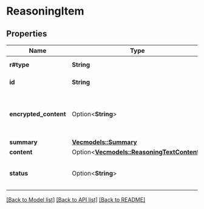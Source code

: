 # ReasoningItem

## Properties

Name | Type | Description | Notes
------------ | ------------- | ------------- | -------------
**r#type** | **String** | The type of the object. Always `reasoning`.  | 
**id** | **String** | The unique identifier of the reasoning content.  | 
**encrypted_content** | Option<**String**> | The encrypted content of the reasoning item - populated when a response is generated with `reasoning.encrypted_content` in the `include` parameter.  | [optional]
**summary** | [**Vec<models::Summary>**](Summary.md) | Reasoning summary content.  | 
**content** | Option<[**Vec<models::ReasoningTextContent>**](ReasoningTextContent.md)> | Reasoning text content.  | [optional]
**status** | Option<**String**> | The status of the item. One of `in_progress`, `completed`, or `incomplete`. Populated when items are returned via API.  | [optional]

[[Back to Model list]](../README.md#documentation-for-models) [[Back to API list]](../README.md#documentation-for-api-endpoints) [[Back to README]](../README.md)


